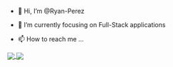 - 👋 Hi, I’m @Ryan-Perez
- 🌱 I’m currently focusing on Full-Stack applications

- 📫 How to reach me ...

<!-- [![Ryan's GitHub stats](https://github-readme-stats.vercel.app/api?username=Ryan-Perez&show_icons=true&theme=radical&hide_border=true)](https://github.com/anuraghazra/github-readme-stats)

[![Top Langs](https://github-readme-stats.vercel.app/api/top-langs/?username=Ryan-Perez&theme=radical&hide_border=true)](https://github.com/anuraghazra/github-readme-stats) -->

<a href="">
  <img align="center" src="https://github-readme-stats.vercel.app/api?username=Ryan-Perez&show_icons=true&theme=radical&hide_border=true" />
</a>
<a href="">
  <img align="center" src="https://github-readme-stats.vercel.app/api/top-langs/?username=Ryan-Perez&theme=radical&hide_border=true&layout=compact" />
</a>
